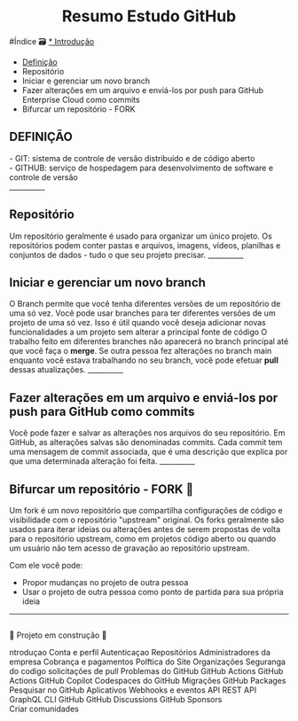 <h1 align="center"> Resumo Estudo GitHub </h1> 

#Índice 🗃️
<u>* Introdução</u>
* [Definição](#Definição)
* Repositório
* Iniciar e gerenciar um novo branch
* Fazer alterações em um arquivo e enviá-los por push para GitHub Enterprise Cloud como commits
* Bifurcar um repositório - FORK

<h2>DEFINIÇÃO</h2>
- GIT: sistema de controle de versão distribuído e de código aberto <br /> 
- GITHUB: serviço de hospedagem para desenvolvimento de software e controle de versão <br /> 
__________

<h2>Repositório</h2>
Um repositório geralmente é usado para organizar um único projeto. Os repositórios podem conter pastas e arquivos, imagens, vídeos, planilhas e conjuntos de dados - tudo o que seu projeto precisar. 
__________

<h2>Iniciar e gerenciar um novo branch</h2>
O Branch permite que você tenha diferentes versões de um repositório de uma só vez.
Você pode usar branches para ter diferentes versões de um projeto de uma só vez. Isso é útil quando você deseja adicionar novas funcionalidades a um projeto sem alterar a principal fonte de código
O trabalho feito em diferentes branches não aparecerá no branch principal até que você faça o <b>merge</b>.
Se outra pessoa fez alterações no branch main enquanto você estava trabalhando no seu branch, você pode efetuar <b>pull</b> dessas atualizações.
__________

<h2>Fazer alterações em um arquivo e enviá-los por push para GitHub como commits</h2>
Você pode fazer e salvar as alterações nos arquivos do seu repositório. Em GitHub, as alterações salvas são denominadas commits. Cada commit tem uma mensagem de commit associada, que é uma descrição que explica por que uma determinada alteração foi feita. 
__________

<h2>Bifurcar um repositório - FORK 🍴</h2>
Um fork é um novo repositório que compartilha configurações de código e visibilidade com o repositório "upstream" original.
Os forks geralmente são usados para iterar ideias ou alterações antes de serem propostas de volta para o repositório upstream, como em projetos código aberto ou quando um usuário não tem acesso de gravação ao repositório upstream. 

Com ele você pode:
- Propor mudanças no projeto de outra pessoa
- Usar o projeto de outra pessoa como ponto de partida para sua própria ideia

__________





<h2></h2>
<h2></h2>
<h2></h2>
<h2></h2>
<h2></h2>
<h2></h2>








:construction: Projeto em construção :construction:

ntroduçao
Conta e perfil
Autenticaçao
Repositórios
Administradores da empresa
Cobrança e pagamentos
Polftica do Site
Organizações
Seguranga do codigo
solicitações de pull
Problemas do GitHub
GitHub Actions
GitHub Actions
GitHub Copilot
Codespaces do GitHub
Migrações
GitHub Packages
Pesquisar no GitHub
Aplicativos
Webhooks e eventos
API REST
API GraphQL
CLI GitHub
GitHub Discussions
GitHub Sponsors
Criar comunidades




